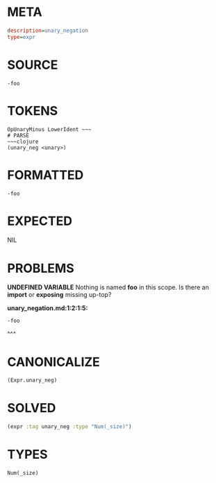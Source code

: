 # META
~~~ini
description=unary_negation
type=expr
~~~
# SOURCE
~~~roc
-foo
~~~
# TOKENS
~~~text
OpUnaryMinus LowerIdent ~~~
# PARSE
~~~clojure
(unary_neg <unary>)
~~~
# FORMATTED
~~~roc
-foo
~~~
# EXPECTED
NIL
# PROBLEMS
**UNDEFINED VARIABLE**
Nothing is named **foo** in this scope.
Is there an **import** or **exposing** missing up-top?

**unary_negation.md:1:2:1:5:**
```roc
-foo
```
 ^^^


# CANONICALIZE
~~~clojure
(Expr.unary_neg)
~~~
# SOLVED
~~~clojure
(expr :tag unary_neg :type "Num(_size)")
~~~
# TYPES
~~~roc
Num(_size)
~~~
